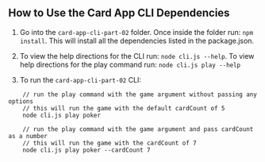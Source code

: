 ## How to Use the Card App CLI Dependencies

1. Go into the `card-app-cli-part-02` folder. Once inside the folder run: `npm install`. This will install all the dependencies listed in the package.json.

2. To view the help directions for the CLI run: `node cli.js --help`. To view help directions for the play command run: `node cli.js play --help`

3. To run the `card-app-cli-part-02` CLI:

```
    // run the play command with the game argument without passing any options
    // this will run the game with the default cardCount of 5
    node cli.js play poker

    // run the play command with the game argument and pass cardCount as a number
    // this will run the game with the cardCount of 7
    node cli.js play poker --cardCount 7
```
